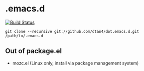 # .emacs.d
[![Build Status](https://travis-ci.org/dtan4/dot.emacs.d.svg?branch=master)](https://travis-ci.org/dtan4/dot.emacs.d)

```
git clone --recursive git://github.com/dtan4/dot.emacs.d.git /path/to/.emacs.d
```

## Out of package.el
* mozc.el (Linux only, install via package management system)
